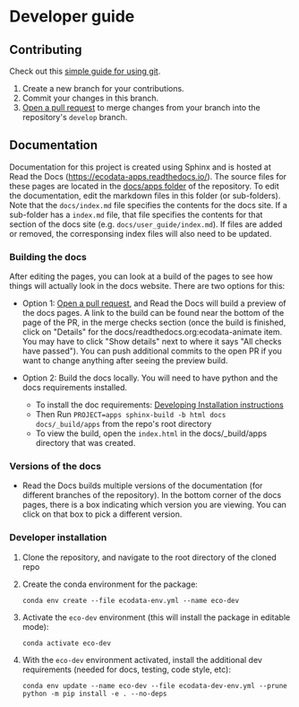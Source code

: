 # Developer guide

## Contributing
Check out this [simple guide for using git](https://rogerdudler.github.io/git-guide/).

1. Create a new branch for your contributions.
2. Commit your changes in this branch.
3. [Open a pull request](https://github.com/jemissik/ecodata/pulls) to merge changes from your branch into the
repository's ``develop`` branch.


## Documentation

Documentation for this project is created using Sphinx and is hosted at Read the Docs (https://ecodata-apps.readthedocs.io/). The source files
for these pages are located in the [docs/apps folder](https://github.com/jemissik/ecodata/tree/develop/docs/apps) of the repository. To edit the documentation, edit the markdown files in this folder (or sub-folders). Note that the ``docs/index.md`` file specifies the contents for the docs site. If a sub-folder has a ``index.md`` file, that file specifies the contents for that section of the docs site (e.g. ``docs/user_guide/index.md``). If files are added or removed, the corresponsing index files will also need to be updated.

### Building the docs
After editing the pages, you can look at a build of the pages to see how things will actually look in the docs website. There are two options for this:
- Option 1: [Open a pull request](https://github.com/jemissik/ecodata/pulls), and Read the Docs will build a preview of the docs pages. A link to the build can be found near the bottom of the page of the PR, in the merge checks section (once the build is finished, click on "Details" for the docs/readthedocs.org:ecodata-animate item.
You may have to click "Show details" next to where it says "All checks have passed"). You can push additional commits to the open PR if you want to change anything after seeing the preview build.
- Option 2: Build the docs locally. You will need to have python and the docs requirements installed.

    - To install the doc requirements: [Developing Installation instructions](#developer-installation)
    - Then Run ``PROJECT=apps sphinx-build -b html docs docs/_build/apps`` from the repo's root directory
    - To view the build, open the ``index.html`` in the docs/_build/apps directory that was created.

### Versions of the docs
- Read the Docs builds multiple versions of the documentation (for different branches of the repository). In the bottom corner of the docs pages, there is a box indicating which version you are viewing. You can click on that box to pick a different version.


### Developer installation

1. Clone the repository, and navigate to the root directory of the cloned repo
2. Create the conda environment for the package:

    ```
    conda env create --file ecodata-env.yml --name eco-dev
    ```
3. Activate the `eco-dev` environment (this will install the package in editable mode):

    ```
    conda activate eco-dev
    ```
4. With the `eco-dev` environment activated, install the additional dev requirements (needed for docs, testing, code style, etc):

    ```
    conda env update --name eco-dev --file ecodata-dev-env.yml --prune
    python -m pip install -e . --no-deps
    ```